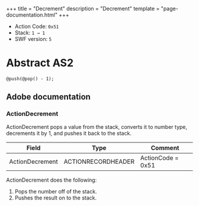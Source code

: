 +++
title = "Decrement"
description = "Decrement"
template = "page-documentation.html"
+++

- Action Code: `0x51`
- Stack: `1 → 1`
- SWF version: `5`

# Abstract AS2

```
@push(@pop() - 1);
```

## Adobe documentation

### ActionDecrement

ActionDecrement pops a value from the stack, converts it to number type, decrements it by 1, and pushes it
back to the stack.

| Field             | Type               | Comment                        |
|-------------------|--------------------|--------------------------------|
| ActionDecrement   | ACTIONRECORDHEADER | ActionCode = 0x51              |

ActionDecrement does the following:
1. Pops the number off of the stack.
2. Pushes the result on to the stack.
